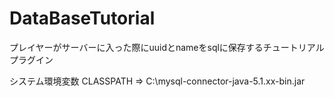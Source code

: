 # DataBaseTutorial
プレイヤーがサーバーに入った際にuuidとnameをsqlに保存するチュートリアルプラグイン

システム環境変数 CLASSPATH => C:\mysql-connector-java-5.1.xx-bin.jar
